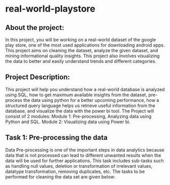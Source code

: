 # real-world-playstore

## About the project:
In this project, you will be working on a real-world dataset of the google play store, one of the most used applications for downloading android apps. This project aims on cleaning the dataset, analyze the given dataset, and mining informational quality insights. This project also involves visualizing the data to better and easily understand trends and different categories.

## Project Description: 

This project will help you understand how a real-world database is analyzed using SQL, how to get maximum available insights from the dataset, pre-process the data using python for a better upcoming performance, how a structured query language helps us retrieve useful information from the database, and visualize the data with the power bi tool.
The Project will consist of 2 modules:
Module 1: Pre-processing, Analyzing data using Python and SQL.
Module 2: Visualizing data using Power bi.

## Task 1: Pre-processing the data

Data Pre-processing is one of the important steps in data analytics because data that is not processed can lead to different unwanted results when the data will be used for further applications. This task includes sub-tasks such as handling null values, deletion or transformation of irrelevant values, datatype transformation, removing duplicates, etc. The tasks to be performed for cleaning the data set are given below:
